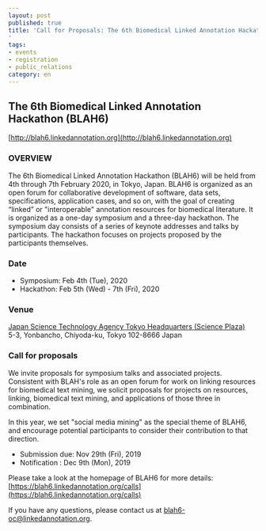 ```yaml
---
layout: post
published: true
title: 'Call for Proposals: The 6th Biomedical Linked Annotation Hackathon (BLAH6)
'
tags:
- events
- registration
- public_relations
category: en
---
```

## The 6th Biomedical Linked Annotation Hackathon (BLAH6)
[http://blah6.linkedannotation.org](http://blah6.linkedannotation.org)

### OVERVIEW
The 6th Biomedical Linked Annotation Hackathon (BLAH6) will be held from 4th through 7th February 2020, in Tokyo, Japan.
BLAH6 is organized as an open forum for collaborative development of software, data sets, specifications, application cases, and so on, with the goal of creating “linked”  or "interoperable" annotation resources for biomedical literature. It is organized as a one-day symposium and a three-day hackathon. The symposium day consists of a series of keynote addresses and talks by participants. The hackathon focuses on projects proposed by the participants themselves.

### Date
* Symposium: Feb 4th (Tue), 2020
* Hackathon: Feb 5th (Wed) - 7th (Fri), 2020

### Venue
[Japan Science Technology Agency Tokyo Headquarters (Science Plaza)](https://www.jst.go.jp/EN/about/access.html#Tokyo)  
5-3, Yonbancho, Chiyoda-ku, Tokyo 102-8666 Japan


### Call for proposals
We invite proposals for symposium talks and associated projects. Consistent with BLAH's role as an open forum for work on linking resources for biomedical text mining, we solicit proposals for projects on resources, linking, biomedical text mining, and applications of those three in combination.
 
In this year, we set "social media mining" as the special theme of BLAH6, and encourage potential participants to consider their contribution to that direction.
 
* Submission due: Nov 29th (Fri), 2019
* Notification : Dec 9th (Mon), 2019
 
Please take a look at the homepage of BLAH6 for more details:
[https://blah6.linkedannotation.org/calls](https://blah6.linkedannotation.org/calls)
 
If you have any questions, please contact us at blah6-oc@linkedannotation.org.
